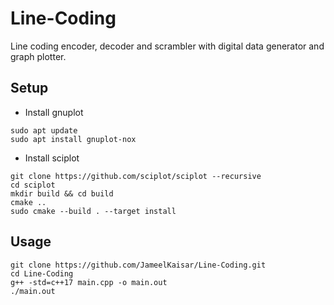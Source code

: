 # Line-Coding
Line coding encoder, decoder and scrambler with digital data generator and graph plotter.

## Setup
- Install gnuplot
```
sudo apt update
sudo apt install gnuplot-nox
```

- Install sciplot
```
git clone https://github.com/sciplot/sciplot --recursive
cd sciplot
mkdir build && cd build
cmake ..
sudo cmake --build . --target install
```

## Usage
```
git clone https://github.com/JameelKaisar/Line-Coding.git
cd Line-Coding
g++ -std=c++17 main.cpp -o main.out
./main.out
```
